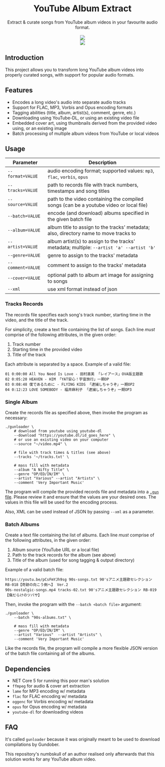 <html>
    <h1 align='center'>
        YouTube Album Extract
    </h1>
    <p align='center'>
        Extract & curate songs from YouTube album videos in your favourite audio format.
        <br>
        <br>
        <img src='https://user-images.githubusercontent.com/10241434/135048812-156d9a9a-0218-42e8-9bcf-1b67ff7acbef.png'>
        <br>
        <img src='https://user-images.githubusercontent.com/10241434/135047939-dc7c2d36-a10c-4be2-ae0c-4961c3cb1a20.png'>
    </p>
</html>

## Introduction

This project allows you to transform long YouTube album videos into properly curated songs, with support for popular audio formats.

## Features

- Encodes a long video's audio into separate audio tracks
- Support for FLAC, MP3, Vorbis and Opus encoding formats
- Tagging abilities (title, album, artist(s), comment, genre, etc.)
- Downloading using YouTube-DL, or using an existing video file
- Embedded cover art, using thumbnails derived from the provided video using, or an existing image
- Batch processing of multiple album videos from YouTube or local videos

## Usage

| Parameter         | Description                                                                              |
| ----------------- | ---------------------------------------------------------------------------------------- |
| `--format=VALUE`  | audio encoding format; supported values: `mp3`, `flac`, `vorbis`, `opus`                 |
| `--tracks=VALUE`  | path to records file with track numbers, timestamps and song titles                      |
| `--source=VALUE`  | path to the video containing the compiled songs (can be a youtube video or local file)   |
| `--batch=VALUE`   | encode (and download) albums specified in the given batch file                           |
| `--album=VALUE`   | album title to assign to the tracks' metadata; also, directory name to move tracks to    |
| `--artist=VALUE`  | album artist(s) to assign to the tracks' metadata; multiple: `--artist 'a' --artist 'b'` |
| `--genre=VALUE`   | genre to assign to the tracks' metadata                                                  |
| `--comment=VALUE` | comment to assign to the tracks' metadata                                                |
| `--cover=VALUE`   | optional path to album art image for assigning to songs                                  |
| `--xml`           | use xml format instead of json                                                           |

### Tracks Records

The records file specifies each song's track number, starting time in the video, and the title of the track.

For simplicity, create a text file containing the list of songs. Each line *must* comprise of the following attributes, in the given order:

1. Track number
2. Starting time in the provided video
3. Title of the track

Each attribute is separated by a space. Example of a valid file:

```
01 0:00:00 All You Need Is Love - 田村直美 「レイアース」OVA版主題歌
02 0:05:20 HEAVEN - HIM 「YAT安心！宇宙旅行」一期OP
03 0:08:48 僕であるために - FLYING KIDS 「逮捕しちゃうぞ」一期OP2
04 0:12:23 LOVE SOMEBODY - 福井麻利子 「逮捕しちゃうぞ」一期OP3
```

### Single Album

Create the records file as specified above, then invoke the program as necessary:

```shell
./gunloader \
    # download from youtube using youtube-dl
    --download "https://youtube.dl/id_goes_here" \
    # or use an existing video on your computer
    --source "~/video.mp4" \

    # file with track times & titles (see above)
    --tracks '~/tracks.txt' \

    # mass fill with metadata
    --album "A Nifty Title" \
    --genre "OP/ED/IN/IM" \
    --artist "Various" --artist "Artists" \
    --comment 'Very Important Music'
```

The program will compile the provided records file and metadata into a [`.gun` file](./doc/compiling.md). Please review it and ensure that the values are your desired ones. The values in this file will be used for the encoding process.

Also, XML can be used instead of JSON by passing `--xml` as a parameter.

### Batch Albums

Create a text file containing the list of albums. Each line *must* comprise of the following attributes, in the given order:

1. Album source (YouTube URL or a local file)
2. Path to the track records for the album (see above)
3. Title of the album (used for song tagging & output directory)

Example of a valid batch file:

```
https://youtu.be/pCsFmYJh9sg 90s-songs.txt 90'sアニメ主題歌セレクション RB-018【奇跡の向こう側へ】 Ver.2
90s-nostalgic-songs.mp4 tracks-02.txt 90'sアニメ主題歌セレクション RB-019【傷だらけのツバサ】
```

Then, invoke the program with the `--batch <batch file>` argument:

```shell
./gunloader \
    --batch "90s-albums.txt" \

    # mass fill with metadata
    --genre "OP/ED/IN/IM" \
    --artist "Various"  --artist "Artists" \
    --comment 'Very Important Music'
```

Like the records file, the program will compile a more flexible JSON version of the batch file containing all of the albums.

## Dependencies

- NET Core 5 for running this poor man's solution
- `ffmpeg` for audio & cover art extraction
- `lame` for MP3 encoding w/ metadata
- `flac` for FLAC encoding w/ metadata
- `oggenc` for Vorbis encoding w/ metadata
- `opus` for Opus encoding w/ metadata
- `youtube-dl` for downloading videos

## FAQ

It's called `gunloader` because it was originally meant to be used to download compilations by Gundober.

This repository's numbskull of an author realised only afterwards that this solution works for any YouTube album video.
